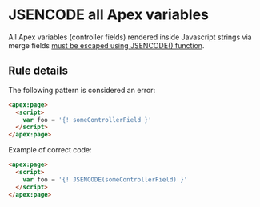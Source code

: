 # JSENCODE all Apex variables

All Apex variables (controller fields) rendered inside Javascript strings via merge fields [must be escaped using JSENCODE() function](https://developer.salesforce.com/page/Secure_Coding_Cross_Site_Scripting#JSENCODE).

## Rule details

The following pattern is considered an error:

```html
<apex:page>
  <script>
    var foo = '{! someControllerField }'
  </script>
</apex:page>
```

Example of correct code:

```html
<apex:page>
  <script>
    var foo = '{! JSENCODE(someControllerField) }'
  </script>
</apex:page>
```
